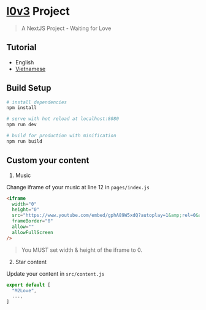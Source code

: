 # [l0v3](https://nguyenvancaoky.github.io/l0v3/#/) Project

> A NextJS Project - Waiting for Love

## Tutorial

* English
* [Vietnamese](https://nguyenvancaoky.github.io/l0v3/blob/master/HUONGDAN.MD)

## Build Setup

```bash
# install dependencies
npm install

# serve with hot reload at localhost:8080
npm run dev

# build for production with minification
npm run build
```

## Custom your content

1. Music

Change iframe of your music at line 12 in `pages/index.js`

```html
<iframe
  width="0"
  height="0"
  src="https://www.youtube.com/embed/gphA89W5xdQ?autoplay=1&amp;rel=0&amp;controls=0&amp;showinfo=0"
  frameBorder="0"
  allow=""
  allowFullScreen
/>
```

> You MUST set width & height of the iframe to 0.

2. Star content

Update your content in `src/content.js`

```javascript
export default [
  "M2Love",
  ...,
]
```
